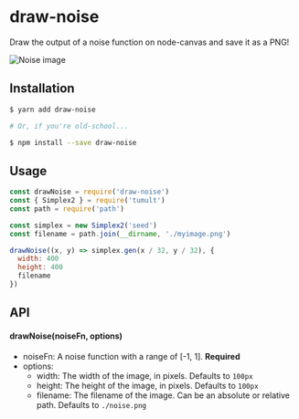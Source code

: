 # draw-noise

Draw the output of a noise function on node-canvas and save it as a PNG!

![Noise image](https://unpkg.com/draw-noise@1.0.1/images/noise.png)

## Installation

```bash
$ yarn add draw-noise

# Or, if you're old-school...

$ npm install --save draw-noise
```

## Usage

```js
const drawNoise = require('draw-noise')
const { Simplex2 } = require('tumult')
const path = require('path')

const simplex = new Simplex2('seed')
const filename = path.join(__dirname, './myimage.png')

drawNoise((x, y) => simplex.gen(x / 32, y / 32), {
  width: 400
  height: 400
  filename
})
```

## API

#### drawNoise(noiseFn, options)

* noiseFn: A noise function with a range of [-1, 1]. **Required**
* options:
  * width: The width of the image, in pixels. Defaults to `100px`
  * height: The height of the image, in pixels. Defaults to `100px`
  * filename: The filename of the image. Can be an absolute or relative path. Defaults to `./noise.png`
